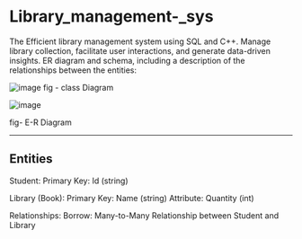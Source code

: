 # Library_management-_sys
The Efficient library management system using SQL and C++. Manage library collection, facilitate user interactions, and generate data-driven insights.
ER diagram and schema, including a description of the relationships between the entities:

![image](https://github.com/KRISH7706/Library_management-_sys/assets/92157939/6653d486-10de-4bc8-b559-27e9b8ce6083)
fig - class Diagram

![image](https://github.com/KRISH7706/Library_management-_sys/assets/92157939/b4b8c82c-9e9f-4ad9-b99d-7bbebf920437)

fig- E-R Diagram 

----------
Entities
----------
Student:
Primary Key: Id (string)

Library (Book):
Primary Key: Name (string)
Attribute: Quantity (int)


Relationships:
Borrow: Many-to-Many Relationship between Student and Library

